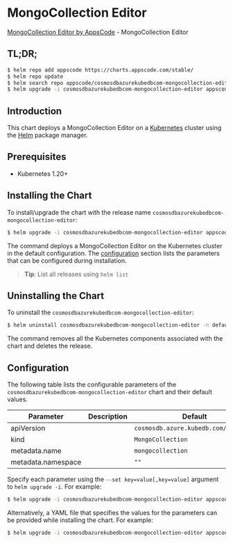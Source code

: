 # MongoCollection Editor

[MongoCollection Editor by AppsCode](https://appscode.com) - MongoCollection Editor

## TL;DR;

```bash
$ helm repo add appscode https://charts.appscode.com/stable/
$ helm repo update
$ helm search repo appscode/cosmosdbazurekubedbcom-mongocollection-editor --version=v0.20.0
$ helm upgrade -i cosmosdbazurekubedbcom-mongocollection-editor appscode/cosmosdbazurekubedbcom-mongocollection-editor -n default --create-namespace --version=v0.20.0
```

## Introduction

This chart deploys a MongoCollection Editor on a [Kubernetes](http://kubernetes.io) cluster using the [Helm](https://helm.sh) package manager.

## Prerequisites

- Kubernetes 1.20+

## Installing the Chart

To install/upgrade the chart with the release name `cosmosdbazurekubedbcom-mongocollection-editor`:

```bash
$ helm upgrade -i cosmosdbazurekubedbcom-mongocollection-editor appscode/cosmosdbazurekubedbcom-mongocollection-editor -n default --create-namespace --version=v0.20.0
```

The command deploys a MongoCollection Editor on the Kubernetes cluster in the default configuration. The [configuration](#configuration) section lists the parameters that can be configured during installation.

> **Tip**: List all releases using `helm list`

## Uninstalling the Chart

To uninstall the `cosmosdbazurekubedbcom-mongocollection-editor`:

```bash
$ helm uninstall cosmosdbazurekubedbcom-mongocollection-editor -n default
```

The command removes all the Kubernetes components associated with the chart and deletes the release.

## Configuration

The following table lists the configurable parameters of the `cosmosdbazurekubedbcom-mongocollection-editor` chart and their default values.

|     Parameter      | Description |                     Default                     |
|--------------------|-------------|-------------------------------------------------|
| apiVersion         |             | <code>cosmosdb.azure.kubedb.com/v1alpha1</code> |
| kind               |             | <code>MongoCollection</code>                    |
| metadata.name      |             | <code>mongocollection</code>                    |
| metadata.namespace |             | <code>""</code>                                 |


Specify each parameter using the `--set key=value[,key=value]` argument to `helm upgrade -i`. For example:

```bash
$ helm upgrade -i cosmosdbazurekubedbcom-mongocollection-editor appscode/cosmosdbazurekubedbcom-mongocollection-editor -n default --create-namespace --version=v0.20.0 --set apiVersion=cosmosdb.azure.kubedb.com/v1alpha1
```

Alternatively, a YAML file that specifies the values for the parameters can be provided while
installing the chart. For example:

```bash
$ helm upgrade -i cosmosdbazurekubedbcom-mongocollection-editor appscode/cosmosdbazurekubedbcom-mongocollection-editor -n default --create-namespace --version=v0.20.0 --values values.yaml
```
